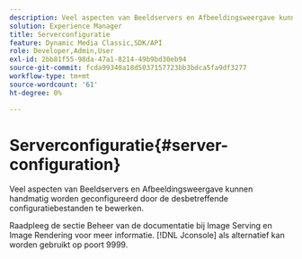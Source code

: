```yaml
---
description: Veel aspecten van Beeldservers en Afbeeldingsweergave kunnen handmatig worden geconfigureerd door de desbetreffende configuratiebestanden te bewerken.
solution: Experience Manager
title: Serverconfiguratie
feature: Dynamic Media Classic,SDK/API
role: Developer,Admin,User
exl-id: 2bb81f55-98da-47a1-8214-49b9bd30eb94
source-git-commit: fcda99340a18d5037157723bb3bdca5fa9df3277
workflow-type: tm+mt
source-wordcount: '61'
ht-degree: 0%

---
```


# Serverconfiguratie{#server-configuration}

Veel aspecten van Beeldservers en Afbeeldingsweergave kunnen handmatig worden geconfigureerd door de desbetreffende configuratiebestanden te bewerken.

Raadpleeg de sectie Beheer van de documentatie bij Image Serving en Image Rendering voor meer informatie. [!DNL Jconsole] als alternatief kan worden gebruikt op poort 9999.

